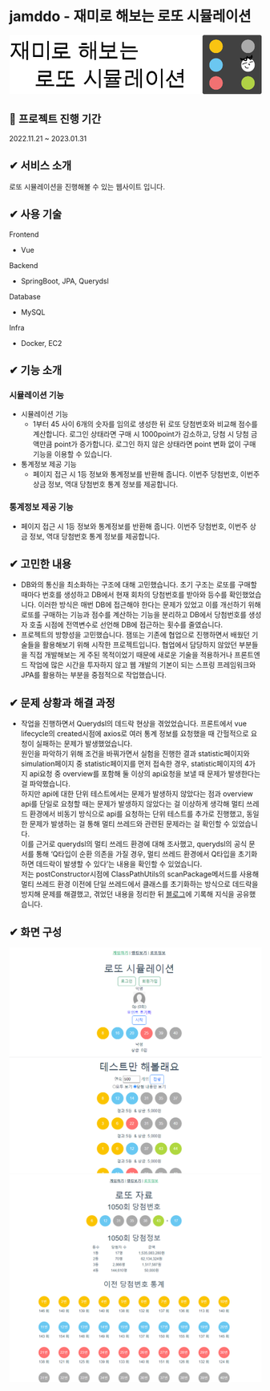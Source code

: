 # jamddo - 재미로 해보는 로또 시뮬레이션
<img src="./docs/thumb.png">


## :date: 프로젝트 진행 기간
2022.11.21 ~ 2023.01.31

## ✔ 서비스 소개
로또 시뮬레이션을 진행해볼 수 있는 웹사이트 입니다.

## ✔ 사용 기술
Frontend
- Vue

Backend
- SpringBoot, JPA, Querydsl

Database
- MySQL

Infra
- Docker, EC2

## ✔ 기능 소개
### 시뮬레이션 기능
- 시뮬레이션 기능
    - 1부터 45 사이 6개의 숫자를 임의로 생성한 뒤 로또 당첨번호와 비교해 점수를 계산합니다.
    로그인 상태라면 구매 시 1000point가 감소하고, 당첨 시 당첨 금액만큼 point가 증가합니다.
    로그인 하지 않은 상태라면 point 변화 없이 구매 기능을 이용할 수 있습니다.
- 통계정보 제공 기능
    - 페이지 접근 시 1등 정보와 통계정보를 반환해 줍니다. 이번주 당첨번호, 이번주 상금 정보, 역대 당첨번호 통계 정보를 제공합니다.
### 통계정보 제공 기능
- 페이지 접근 시 1등 정보와 통계정보를 반환해 줍니다. 이번주 당첨번호, 이번주 상금 정보, 역대 당첨번호 통계 정보를 제공합니다.


## ✔ 고민한 내용
- DB와의 통신을 최소화하는 구조에 대해 고민했습니다. 초기 구조는 로또를 구매할 때마다 번호를 생성하고 DB에서 현재 회차의 당첨번호를 받아와 등수를 확인했었습니다. 이러한 방식은 매번 DB에 접근해야 한다는 문제가 있었고 이를 개선하기 위해 로또를 구매하는 기능과 점수를 계산하는 기능을 분리하고 DB에서 당첨번호를 생성자 호출 시점에 전역변수로 선언해 DB에 접근하는 횟수를 줄였습니다.
- 프로젝트의 방향성을 고민했습니다. 잼또는 기존에 협업으로 진행하면서 배웠던 기술들을 활용해보기 위해 시작한 프로젝트입니다. 협업에서 담당하지 않았던 부분들을 직접 개발해보는 게 주된 목적이었기 때문에 새로운 기술을 적용하거나 프론트엔드 작업에 많은 시간을 투자하지 않고 웹 개발의 기본이 되는 스프링 프레임워크와 JPA를 활용하는 부분을 중점적으로 작업했습니다.

## ✔ 문제 상황과 해결 과정
- 작업을 진행하면서 Querydsl의 데드락 현상을 겪었었습니다. 프론트에서 vue lifecycle의 created시점에 axios로 여러 통계 정보를 요청했을 때 간헐적으로 요청이 실패하는 문제가 발생했었습니다. <br>
원인을 파악하기 위해 조건을 바꿔가면서 실험을 진행한 결과 statistic페이지와 simulation페이지 중 statistic페이지를 먼저 접속한 경우, statistic페이지의 4가지 api요청 중 overview를 포함해 둘 이상의 api요청을 보낼 때 문제가 발생한다는 걸 파악했습니다.  <br>
하지만 api에 대한 단위 테스트에서는 문제가 발생하지 않았다는 점과 overview api를 단일로 요청할 때는 문제가 발생하지 않았다는 걸 이상하게 생각해 멀티 쓰레드 환경에서 비동기 방식으로 api를 요청하는 단위 테스트를 추가로 진행했고, 동일한 문제가 발생하는 걸 통해 멀티 쓰레드와 관련된 문제라는 걸 확인할 수 있었습니다. <br>
이를 근거로 querydsl의 멀티 쓰레드 환경에 대해 조사했고, querydsl의 공식 문서를 통해 ‘Q타입이 순환 의존을 가질 경우, 멀티 쓰레드 환경에서 Q타입을 초기화하면 데드락이 발생할 수 있다’는 내용을 확인할 수 있었습니다.  <br>
저는 postConstructor시점에 ClassPathUtils의 scanPackage메서드를 사용해 멀티 쓰레드 환경 이전에 단일 쓰레드에서 클래스를 초기화하는 방식으로 데드락을 방지해 문제를 해결했고, 겪었던 내용을 정리한 뒤 [블로그](https://velog.io/@qwerty1434/%EB%A9%80%ED%8B%B0%EC%93%B0%EB%A0%88%EB%93%9C-%ED%99%98%EA%B2%BD%EC%97%90%EC%84%9C-querydsl-%EC%82%AC%EC%9A%A9%ED%95%98%EA%B8%B0)에 기록해 지식을 공유했습니다. <br>

## ✔ 화면 구성

<img src="./docs/home1.png">
<img src="./docs/home2.png">


